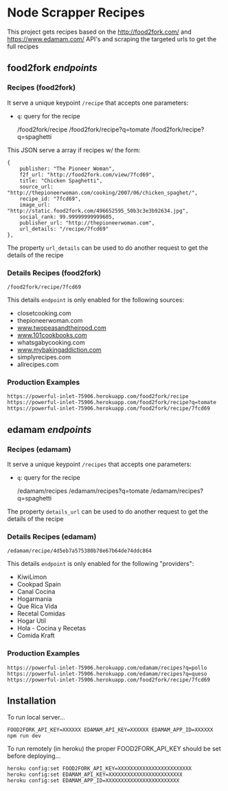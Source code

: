 # Node Scrapper Recipes

This project gets recipes based on the http://food2fork.com/ and https://www.edamam.com/ API's and scraping the targeted urls to get the full recipes

## food2fork _endpoints_

### Recipes (food2fork)

It serve a unique keypoint `/recipe` that accepts one parameters:
- `q`: query for the recipe

    /food2fork/recipe
    /food2fork/recipe?q=tomate
    /food2fork/recipe?q=spaghetti

This JSON serve a array if recipes w/ the form:

    {
        publisher: "The Pioneer Woman",
        f2f_url: "http://food2fork.com/view/7fcd69",
        title: "Chicken Spaghetti",
        source_url: "http://thepioneerwoman.com/cooking/2007/06/chicken_spaghet/",
        recipe_id: "7fcd69",
        image_url: "http://static.food2fork.com/496652595_50b3c3e3b92634.jpg",
        social_rank: 99.99999999999605,
        publisher_url: "http://thepioneerwoman.com",
        url_details: "/recipe/7fcd69"
    },

The property `url_details` can be used to do another request to get the details of the recipe

### Details Recipes (food2fork)

    /food2fork/recipe/7fcd69

This details `endpoint` is only enabled for the following sources:

- closetcooking.com
- thepioneerwoman.com
- www.twopeasandtheirpod.com
- www.101cookbooks.com
- whatsgabycooking.com
- www.mybakingaddiction.com
- simplyrecipes.com
- allrecipes.com

### Production Examples

    https://powerful-inlet-75906.herokuapp.com/food2fork/recipe
    https://powerful-inlet-75906.herokuapp.com/food2fork/recipe?q=tomate
    https://powerful-inlet-75906.herokuapp.com/food2fork/recipe/7fcd69

## edamam _endpoints_

### Recipes (edamam)

It serve a unique keypoint `/recipes` that accepts one parameters:
- `q`: query for the recipe

    /edamam/recipes
    /edamam/recipes?q=tomate
    /edamam/recipes?q=spaghetti

The property `details_url` can be used to do another request to get the details of the recipe

### Details Recipes (edamam)

    /edamam/recipe/4d5eb7a575380b78e67b64de74ddc864

This details `endpoint` is only enabled for the following "providers":

- KiwiLimon
- Cookpad Spain
- Canal Cocina
- Hogarmania
- Que Rica Vida
- Recetal Comidas
- Hogar Util
- Hola - Cocina y Recetas
- Comida Kraft

### Production Examples

    https://powerful-inlet-75906.herokuapp.com/edamam/recipes?q=pollo
    https://powerful-inlet-75906.herokuapp.com/edamam/recipes?q=queso
    https://powerful-inlet-75906.herokuapp.com/food2fork/recipe/7fcd69


## Installation

To run local server...

    FOOD2FORK_API_KEY=XXXXXX EDAMAM_API_KEY=XXXXXX EDAMAM_APP_ID=XXXXXX npm run dev

To run remotely (in heroku) the proper FOOD2FORK_API_KEY should be set before deploying...

    heroku config:set FOOD2FORK_API_KEY=XXXXXXXXXXXXXXXXXXXXXXXX
    heroku config:set EDAMAM_API_KEY=XXXXXXXXXXXXXXXXXXXXXXXX
    heroku config:set EDAMAM_APP_ID=XXXXXXXXXXXXXXXXXXXXXXXX
